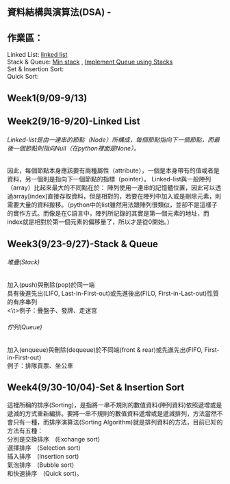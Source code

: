 ## 資料結構與演算法(DSA) - 
作業區：
------
Linked List: [linked list](r)
<br>Stack & Queue: 
[Min stack](https://github.com/LaiYuChung/DSA_leetcodeproject/blob/master/Week3/232.%20Implement%20Queue%20using%20Stacks) , 
[Implement Queue using Stacks](https://github.com/LaiYuChung/DSA_leetcode-project/blob/master/Week3/155.%20Min%20Stack)
<br>Set & Insertion Sort:
<br>Quick Sort:

Week1(9/09-9/13)
------

Week2(9/16-9/20)-Linked List
------
###### Linked-list是由一連串的節點（Node）所構成，每個節點指向下一個節點，而最後一個節點則指向Null（在python裡面是None）。
因此，每個節點本身應該要有兩種屬性（attribute），一個是本身帶有的值或者是資料，另一個則是指向下一個節點的指標（pointer）。
Linked-list與一般陣列（array）比起來最大的不同點在於：
陣列使用一連串的記憶體位置，因此可以透過array[index]直接存取資料，但是相對的，若要在陣列中加入或是刪除元素，則需要大量的資料搬移。（python中的list雖然用法跟陣列很類似，並卻不是這樣子的實作方式。而像是在C語言中，陣列所記錄的其實是第一個元素的地址，而index就是相對於第一個元素的偏移量了，所以才是從0開始。）

Week3(9/23-9/27)-Stack & Queue
------
###### 堆疊(Stack)
加入(push)與刪除(pop)於同一端
<br>具有後進先出(LIFO, Last-in-First-out)或先進後出(FILO, First-in-Last-out)性質的有序串列
<br><\t>例子：疊盤子、發牌、走迷宮

###### 佇列(Queue)
加入(enqueue)與刪除(dequeue)於不同端(front & rear)或先進先出(FIFO, First-in-First-out)
<br>例子：排隊買票、坐公車

Week4(9/30-10/04)-Set & Insertion Sort
------
這裡所稱的排序(Sorting)，是指將一串不規則的數值資料(陣列資料)依照遞增或是遞減的方式重新編排。要將一串不規則的數值資料遞增或是遞減排列，方法當然不會只有一種，而排序演算法(Sorting Algorithm)就是排列資料的方法，目前已知的方法有五種：
<br>分別是交換排序　(Exchange sort)
<br>選擇排序　(Selection sort)
<br>插入排序　(Insertion sort)
<br>氣泡排序　(Bubble sort)
<br>和快速排序　(Quick sort)。
